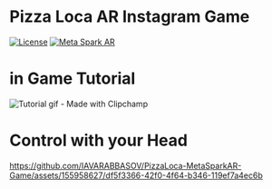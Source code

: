 # Pizza Loca AR Instagram Game

[![License](https://img.shields.io/badge/License-MIT-blue.svg)](https://github.com/IAVARABBASOV/PizzaLoca-MetaSparkAR-Game?tab=License-1-ov-file)
[![Meta Spark AR](https://img.shields.io/badge/Meta_Spark_AR-IA-blue)](https://spark.meta.com/)

# in Game Tutorial
![Tutorial gif - Made with Clipchamp](https://github.com/IAVARABBASOV/PizzaLoca-MetaSparkAR-Game/assets/155958627/ce47f5c6-a536-4443-8f19-44269b734a6c)

# Control with your Head

https://github.com/IAVARABBASOV/PizzaLoca-MetaSparkAR-Game/assets/155958627/df5f3366-42f0-4f64-b346-119ef7a4ec6b
